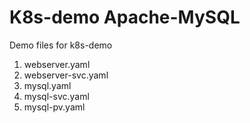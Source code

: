 # K8s-demo Apache-MySQL

Demo files for k8s-demo

1. webserver.yaml
2. webserver-svc.yaml 
3. mysql.yaml 
4. mysql-svc.yaml 
5. mysql-pv.yaml 



